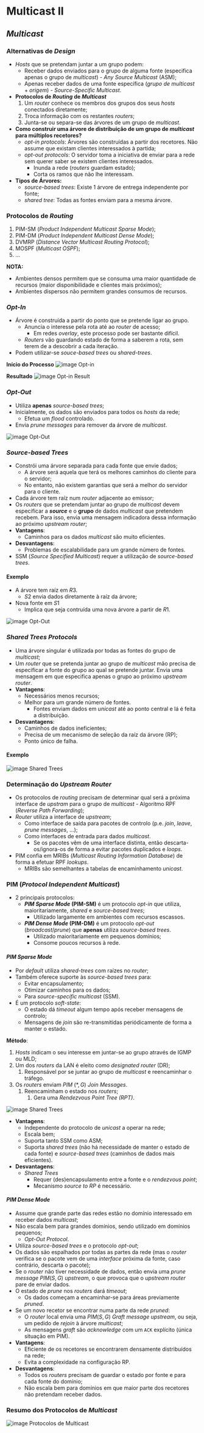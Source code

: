 # Multicast II

## *Multicast*

### Alternativas de *Design*

- *Hosts* que se pretendam juntar a um grupo podem:
  - Receber dados enviados para o grupo de alguma fonte (especifica apenas o grupo de *multicast*) - *Any Source Multicast* (ASM);
  - Apenas receber dados de uma fonte específica ($grupo\ de\ multicast + origem$) - *Source-Specific Multicast*.
- **Protocolos de *Routing* de *Multicast***
  1. Um *router* conhece os membros dos grupos dos seus *hosts* conectados diretamente;
  2. Troca informação com os restantes *routers*;
  3. Junta-se ou separa-se das árvores de um grupo de *multicast*.
- **Como construir uma árvore de distribuição de um grupo de *multicast* para múltiplos recetores?**
  - *opt-in protocols*: Árvores são construídas a partir dos recetores. Não assume que existam clientes interessados à partida;
  - *opt-out protocols*: O servidor toma a iniciativa de enviar para a rede sem querer saber se existem clientes interessados.
    - Inunda a rede (*routers* guardam estado);
    - Corta os ramos que não lhe interessam.
- **Tipos de Árvores:**
  - *source-based trees*: Existe 1 árvore de entrega independente por fonte;
  - *shared tree*: Todas as fontes enviam para a mesma árvore.

### Protocolos de *Routing*

1. PIM-SM (*Product Independent Multicast Sparse Mode*);
2. PIM-DM (*Product Independent Multicast Dense Mode*);
3. DVMRP (*Distance Vector Multicast Routing Protocol*);
4. MOSPF (*Multicast OSPF*);
5. ...

**NOTA:**

- Ambientes densos permitem que se consuma uma maior quantidade de recursos (maior disponibilidade e clientes mais próximos);
- Ambientes dispersos não permitem grandes consumos de recursos.

### *Opt-In*

- Árvore é construída a partir do ponto que se pretende ligar ao grupo.
  - Anuncia o interesse pela rota até ao *router* de acesso;
    - Em redes *overlay*, este processo pode ser bastante difícil.
  - *Routers* vão guardando estado de forma a saberem a rota, sem terem de a descobrir a cada iteração.
- Podem utilizar-se *souce-based trees* ou *shared-trees*.

**Início do Processo**
![image Opt-in](images/opt_in_example.png)

**Resultado**
![image Opt-in Result](images/opt_in_example2.png)

### *Opt-Out*

- Utiliza **apenas** *source-based trees*;
- Inicialmente, os dados são enviados para todos os *hosts* da rede;
  - Efetua um *flood* controlado.
- Envia *prune messages* para remover da árvore de *multicast*.

![image Opt-Out](images/opt_out_example.png)


### *Source-based Trees*

- Constrói uma árvore separada para cada fonte que envie dados;
  - A árvore será aquela que terá os melhores caminhos do cliente para o servidor;
  - No entanto, não existem garantias que será a melhor do servidor para o cliente.
- Cada árvore tem raíz num *router* adjacente ao emissor;
- Os *routers* que se pretendam juntar ao grupo de *multicast* devem especificar a ***source*** e o **grupo** de dados *multicast* que pretendem recebem. Para isso, envia uma mensagem indicadora dessa informação ao próximo *upstream router*;
- **Vantagens**:
  - Caminhos para os dados *multicast* são muito eficientes.
- **Desvantagens**:
  - Problemas de escalabilidade para um grande número de fontes.
- SSM (*Source Specified Multicast*) requer a utilização de *source-based trees*.

#### Exemplo

- A árvore tem raíz em $R3$.
  - $S2$ envia dados diretamente à raíz da árvore;
- Nova fonte em $S1$
  - Implica que seja contruída uma nova árvore a partir de $R1$.

![image Opt-Out](images/sourcebased_example.png)


### *Shared Trees Protocols*

- Uma árvore singular é utilizada por todas as fontes do grupo de *multicast*;
- Um *router* que se pretenda juntar ao grupo de *multicast* mão precisa de especificar a fonte do grupo ao qual se pretende juntar. Envia uma mensagem em que especifica apenas o grupo ao próximo *upstream router*.
- **Vantagens**:
  - Necessários menos recursos;
  - Melhor para um grande número de fontes.
    - Fontes enviam dados em *unicast* até ao ponto central e lá é feita a distribuição.
- **Desvantagens**:
  - Caminhos de dados ineficientes;
  - Precisa de um mecanismo de seleção da raíz da árvore (RP);
  - Ponto único de falha.

#### Exemplo

![image Shared Trees](images/shared_trees_example.png)

### Determinação do *Upstream Router*

- Os protocolos de *routing* precisam de determinar qual será a próxima interface de *upstram* para o grupo de *multicast* - Algoritmo RPF (*Reverse Path Forwarding*);
- *Router* utiliza a interface de *upstream*;
  - Como interface de saída para pacotes de controlo (p.e. *join*, *leave*, *prune messages*, ...);
  - Como interfaces de entrada para dados *multicast*.
    - Se os pacotes vêm de uma interface distinta, então descarta-os/ignora-os de forma a evitar pacotes duplicados e *loops*.
- PIM confia em MRIBs (*Multicast Routing Information Database*) de forma a efetuar RPF *lookups*.
  - MRIBs são semelhantes a tabelas de encaminhamento *unicast*.

### PIM (*Protocol Independent Multicast*)

- 2 principais protocolos:
  - ***PIM Sparse Mode* (PIM-SM)** é um protocolo *opt-in* que utiliza, maioritariamente, *shared* e *source-based trees*;
    - Utilizado largamente em ambientes com recursos escassos.
  - ***PIM Dense Mode* (PIM-DM)** é um protocolo *opt-out* (*broadcast*/*prune*) que **apenas** utiliza *source-based trees*.
    - Utilizado maioritariamente em pequenos domínios;
    - Consome poucos recursos à rede.

#### *PIM Sparse Mode*

- Por *default* utiliza *shared-trees* com raízes no *router*;
- Também oferece suporte às *source-based trees* para:
  - Evitar encapsulamento;
  - Otimizar caminhos para os dados;
  - Para *source-specific multicast* (SSM).
- É um protocolo *soft-state*:
  - O estado dá *timeout* algum tempo após receber mensagens de controlo;
  - Mensagens de *join* são re-transmitidas periódicamente de forma a manter o estado.

**Método**:

1. *Hosts* indicam o seu interesse em juntar-se ao grupo através de IGMP ou MLD;
2. Um dos *routers* da LAN é eleito como *designated router* (DR);
   1. Responsável por se juntar ao grupo de *multicast* e reencaminhar o tráfego.
3. Os *routers* enviam $PIM\ (*,G)$ *Join Messages*.
   1. Reencaminham o estado nos *routers*;
      1. Gera uma *Rendezvous Point Tree (RPT)*.

![image Shared Trees](images/pim_sm_example.png)

- **Vantagens**:
  - Independente do protocolo de *unicast* a operar na rede;
  - Escala bem;
  - Suporta tanto SSM como ASM;
  - Suporta *shared trees* (não há necessidade de manter o estado de cada fonte) e *source-based trees* (caminhos de dados mais eficientes).
- **Desvantagens**:
  - *Shared Trees*
    - Requer (des)encapsulamento entre a fonte e o *rendezvous point*;
    - Mecanismo *source to RP* é necessário.

#### *PIM Dense Mode*

- Assume que grande parte das redes estão no domínio interessado em receber dados *multicast*;
- Não escala bem para grandes domínios, sendo utilizado em domínios pequenos;
  - *Opt-Out Protocol*.
- Utiliza *source-based trees* e o protocolo *opt-out*;
- Os dados são espalhados por todas as partes da rede (mas o *router* verifica se o pacote vem de uma *interface* próxima da fonte, caso contrário, descarta o pacote);
- Se o *router* não tiver necessidade de dados, então envia uma *prune message* $PIM (S,G)$ *upstream*, o que provoca que o *upstream router* pare de enviar dados.
- O estado de *prune* nos *routers* dará *timeout*;
  - Os dados começam a encaminhar-se para áreas previamente *pruned*.
- Se um novo recetor se encontrar numa parte da rede *pruned*:
  - O *router* local envia uma $PIM (S,G)$ *Graft message upstream*, ou seja, um pedido de *rejoin* à árvore *multicast*;
  - As mensagens *graft* são *acknowledge* com um `ACK` explícito (única situação em PIM).
- **Vantagens**:
  - Eficiente de os recetores se encontrarem densamente distribuídos na rede;
  - Evita a complexidade na configuração RP.
- **Desvantagens**:
  - Todos os *routers* precisam de guardar o estado por fonte e para cada fonte do domínio;
  - Não escala bem para domínios em que maior parte dos recetores não pretendam receber dados.

### Resumo dos Protocolos de *Multicast*

![image Protocolos de Multicast](images/summary_multicast_protocols.png)
